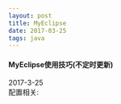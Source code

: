 ```yaml
---
layout: post
title: MyEclipse
date: 2017-03-25
tags: java
---
```

#### MyEclipse使用技巧(不定时更新)
2017-3-25   
	配置相关:
	
